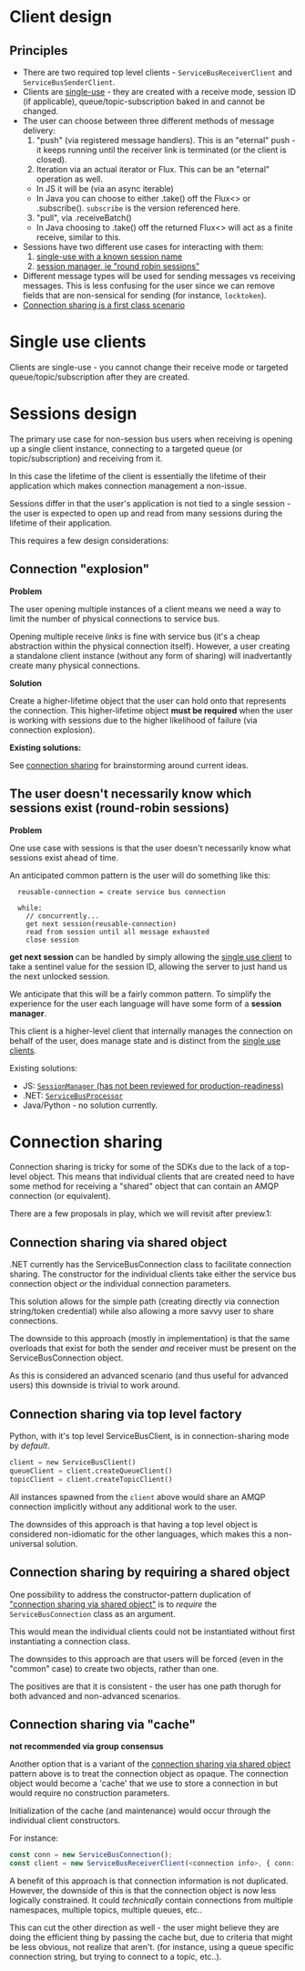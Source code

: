 # Client design

## Principles

- There are two required top level clients - `ServiceBusReceiverClient` and `ServiceBusSenderClient`.
- Clients are [single-use](#single-use-clients) - they are created with a receive mode, session ID 
  (if applicable), queue/topic-subscription baked in and cannot be changed.
- The user can choose between three different methods of message delivery:
  1. "push" (via registered message handlers). This is an "eternal" push - it keeps running until the
    receiver link is terminated (or the client is closed).
  2. Iteration via an actual iterator or Flux. This can be an "eternal" operation as well. 
    * In JS it will be (via an async iterable)
    * In Java you can choose to either .take() off the Flux<> or .subscribe(). `subscribe` is the
      version referenced here.
  3. "pull",  via .receiveBatch()
    * In Java choosing to .take() off the returned Flux<> will act as a finite receive, similar to this.
- Sessions have two different use cases for interacting with them:
  1. [single-use with a known session name](#single-use-clients)
  2. [session manager, ie "round robin sessions"](#sessions-design)
- Different message types will be used for sending messages vs receiving messages. This is less confusing for
  the user since we can remove fields that are non-sensical for sending (for instance, `locktoken`).
- [Connection sharing is a first class scenario](connection-sharing)

# Single use clients

Clients are single-use - you cannot change their receive mode or targeted queue/topic/subscription after
they are created.

# Sessions design

The primary use case for non-session bus users when receiving is opening
up a single client instance, connecting to a targeted queue (or topic/subscription)
and receiving from it.

In this case the lifetime of the client is essentially the lifetime of their application which makes
connection management a non-issue.

Sessions differ in that the user's application is not tied to a single session - the user
is expected to open up and read from many sessions during the lifetime of their application.

This requires a few design considerations:

## Connection "explosion"

**Problem**

The user opening multiple instances of a client means we need a way to limit the number of
physical connections to service bus.

Opening multiple receive _links_ is fine with service bus (it's a cheap abstraction within
the physical connection itself). However, a user creating a standalone client instance (without
any form of sharing) will inadvertantly create many physical connections.

**Solution**

Create a higher-lifetime object that the user can hold onto that represents the connection.
This higher-lifetime object **must be required** when the user is working with sessions
due to the higher likelihood of failure (via connection explosion).

**Existing solutions:**

See [connection sharing](#connection-sharing) for brainstorming around current ideas.

## The user doesn't necessarily know which sessions exist (round-robin sessions)

**Problem**

One use case with sessions is that the user doesn't necessarily know what sessions
exist ahead of time.

An anticipated common pattern is the user will do something like this:

```
  reusable-connection = create service bus connection

  while:
    // concurrently...
    get next session(reusable-connection)
    read from session until all message exhausted
    close session
```

**get next session** can be handled by simply allowing the [single use client](#single-use-clients)
to take a sentinel value for the session ID, allowing the server to just hand us the next unlocked session.

We anticipate that this will be a fairly common pattern. To simplify the experience for the user each
language will have some form of a **session manager**.

This client is a higher-level client that internally manages the connection on behalf of the user, does
manage state and is distinct from the [single use clients](single-use-clients).

Existing solutions:

- JS: [`SessionManager` (has not been reviewed for production-readiness)](https://github.com/Azure/azure-sdk-for-js/blob/master/sdk/servicebus/service-bus/src/session/sessionManager.ts)
- .NET: [`ServiceBusProcessor`](https://github.com/Azure/azure-sdk-for-net/blob/master/sdk/servicebus/Azure.Messaging.ServiceBus/src/Processor/ServiceBusProcessorClient.cs)
- Java/Python - no solution currently.

# Connection sharing

Connection sharing is tricky for some of the SDKs due to the lack of a top-level object. This means
that individual clients that are created need to have some method for receiving a "shared" object 
that can contain an AMQP connection (or equivalent).

There are a few proposals in play, which we will revisit after preview.1:

## Connection sharing via shared object

.NET currently has the ServiceBusConnection class to facilitate connection sharing. 
The constructor for the individual clients take either the service bus connection object 
_or_ the individual connection parameters.

This solution allows for the simple path (creating directly via connection string/token credential) while
also allowing a more savvy user to share connections. 

The downside to this approach (mostly in implementation) is that the same overloads that exist for
both the sender _and_ receiver must be present on the ServiceBusConnection object. 

As this is considered an advanced scenario (and thus useful for advanced users) this downside 
is trivial to work around.

## Connection sharing via top level factory

Python, with it's top level ServiceBusClient, is in connection-sharing mode by _default_. 

```python
client = new ServiceBusClient()
queueClient = client.createQueueClient()
topicClient = client.createTopicClient()
```

All instances spawned from the `client` above would share an AMQP connection implicitly
without any additional work to the user.

The downsides of this approach is that having a top level object is considered non-idiomatic 
for the other languages, which makes this a non-universal solution.

## Connection sharing by requiring a shared object

One possibility to address the constructor-pattern duplication of  ["connection sharing via shared object"](#connection-sharing-via-shared-object)
is to _require_ the `ServiceBusConnection` class as an argument. 

This would mean the individual clients could not be instantiated without first instantiating a connection class.

The downsides to this approach are that users will be forced (even in the "common" case) to create two objects,
rather than one. 

The positives are that it is consistent - the user has one path thorugh for both advanced and non-advanced 
scenarios.

## Connection sharing via "cache"

**not recommended via group consensus**

Another option that is a variant of the [connection sharing via shared object](#connection-sharing-via-shared-object)
pattern above is to treat the connection object as opaque. The connection object would become
a 'cache' that we use to store a connection in but would require no construction parameters.

Initialization of the cache (and maintenance) would occur through the individual client constructors.

For instance:

```typescript
const conn = new ServiceBusConnection();
const client = new ServiceBusReceiverClient(<connection info>, { conn: conn });
```

A benefit of this approach is that connection information is not duplicated. However, the downside of this
is that the connection object is now less logically constrained. It could _technically_ contain connections
from multiple namespaces, multiple topics, multiple queues, etc..

This can cut the other direction as well - the user might believe they are doing the efficient thing by passing
the cache but, due to criteria that might be less obvious, not realize that aren't. (for instance, using a queue
specific connection string, but trying to connect to a topic, etc..).
